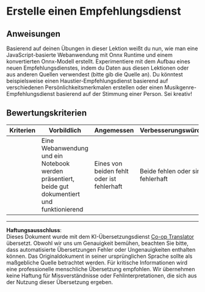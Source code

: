 <!--
CO_OP_TRANSLATOR_METADATA:
{
  "original_hash": "799ed651e2af0a7cad17c6268db11578",
  "translation_date": "2025-09-03T21:55:15+00:00",
  "source_file": "4-Classification/4-Applied/assignment.md",
  "language_code": "de"
}
-->
# Erstelle einen Empfehlungsdienst

## Anweisungen

Basierend auf deinen Übungen in dieser Lektion weißt du nun, wie man eine JavaScript-basierte Webanwendung mit Onnx Runtime und einem konvertierten Onnx-Modell erstellt. Experimentiere mit dem Aufbau eines neuen Empfehlungsdienstes, indem du Daten aus diesen Lektionen oder aus anderen Quellen verwendest (bitte gib die Quelle an). Du könntest beispielsweise einen Haustier-Empfehlungsdienst basierend auf verschiedenen Persönlichkeitsmerkmalen erstellen oder einen Musikgenre-Empfehlungsdienst basierend auf der Stimmung einer Person. Sei kreativ!

## Bewertungskriterien

| Kriterien | Vorbildlich                                                             | Angemessen                            | Verbesserungswürdig               |
| --------- | ----------------------------------------------------------------------- | ------------------------------------- | --------------------------------- |
|           | Eine Webanwendung und ein Notebook werden präsentiert, beide gut dokumentiert und funktionierend | Eines von beiden fehlt oder ist fehlerhaft | Beide fehlen oder sind fehlerhaft |

---

**Haftungsausschluss**:  
Dieses Dokument wurde mit dem KI-Übersetzungsdienst [Co-op Translator](https://github.com/Azure/co-op-translator) übersetzt. Obwohl wir uns um Genauigkeit bemühen, beachten Sie bitte, dass automatisierte Übersetzungen Fehler oder Ungenauigkeiten enthalten können. Das Originaldokument in seiner ursprünglichen Sprache sollte als maßgebliche Quelle betrachtet werden. Für kritische Informationen wird eine professionelle menschliche Übersetzung empfohlen. Wir übernehmen keine Haftung für Missverständnisse oder Fehlinterpretationen, die sich aus der Nutzung dieser Übersetzung ergeben.